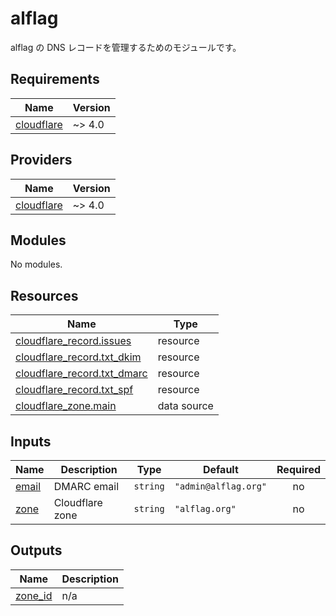 <!-- BEGIN_TF_DOCS -->
# alflag

alflag の DNS レコードを管理するためのモジュールです。

## Requirements

| Name | Version |
|------|---------|
| <a name="requirement_cloudflare"></a> [cloudflare](#requirement\_cloudflare) | ~> 4.0 |

## Providers

| Name | Version |
|------|---------|
| <a name="provider_cloudflare"></a> [cloudflare](#provider\_cloudflare) | ~> 4.0 |

## Modules

No modules.

## Resources

| Name | Type |
|------|------|
| [cloudflare_record.issues](https://registry.terraform.io/providers/cloudflare/cloudflare/latest/docs/resources/record) | resource |
| [cloudflare_record.txt_dkim](https://registry.terraform.io/providers/cloudflare/cloudflare/latest/docs/resources/record) | resource |
| [cloudflare_record.txt_dmarc](https://registry.terraform.io/providers/cloudflare/cloudflare/latest/docs/resources/record) | resource |
| [cloudflare_record.txt_spf](https://registry.terraform.io/providers/cloudflare/cloudflare/latest/docs/resources/record) | resource |
| [cloudflare_zone.main](https://registry.terraform.io/providers/cloudflare/cloudflare/latest/docs/data-sources/zone) | data source |

## Inputs

| Name | Description | Type | Default | Required |
|------|-------------|------|---------|:--------:|
| <a name="input_email"></a> [email](#input\_email) | DMARC email | `string` | `"admin@alflag.org"` | no |
| <a name="input_zone"></a> [zone](#input\_zone) | Cloudflare zone | `string` | `"alflag.org"` | no |

## Outputs

| Name | Description |
|------|-------------|
| <a name="output_zone_id"></a> [zone\_id](#output\_zone\_id) | n/a |
<!-- END_TF_DOCS -->